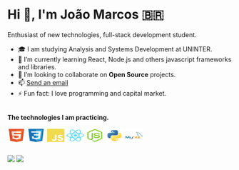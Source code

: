 # Hi 👋, **I'm João Marcos** 🇧🇷 

Enthusiast of new technologies, full-stack development student.

- 🎓 I am studying Analysis and Systems Development at UNINTER.
- 🌱 I’m currently learning React, Node.js and others javascript frameworks and libraries. 
- 👯 I’m looking to collaborate on **Open Source** projects. 
- 📫 <a href="mailto:jmarcosmmn@gmail.com">Send an email</a> 
- ⚡ Fun fact: I love programming and capital market.
  

<div style="display: inline_block"><br><b>The technologies I am practicing.</b></div>
<div style="display: inline_block"><br>
  <img align="center" alt="JM-HTML" height="30" width="40" src="https://raw.githubusercontent.com/devicons/devicon/master/icons/html5/html5-original.svg">
  <img align="center" alt="JM-CSS" height="30" width="40" src="https://raw.githubusercontent.com/devicons/devicon/master/icons/css3/css3-original.svg">
  <img align="center" alt="JM-Js" height="30" width="40" src="https://raw.githubusercontent.com/devicons/devicon/master/icons/javascript/javascript-plain.svg">
  <img align="center" alt="JM-React" height="30" width="40" src="https://raw.githubusercontent.com/devicons/devicon/master/icons/react/react-original.svg">
  <img align="center" alt="JM-NodeJs" height="30" width="40" src="https://raw.githubusercontent.com/devicons/devicon/master/icons/nodejs/nodejs-original.svg">
  <img align="center" alt="JM-Python" height="30" width="40" src="https://raw.githubusercontent.com/devicons/devicon/master/icons/python/python-original.svg">
  <img align="center" alt="JM-MySql" height="30" width="40" src="https://raw.githubusercontent.com/devicons/devicon/master/icons/mysql/mysql-original-wordmark.svg">
</div>
  
##
 
<div> 
  <a href = "mailto:jmarcosmmn@gmail.com"><img src="https://img.shields.io/badge/-Gmail-%23333?style=for-the-badge&logo=gmail&logoColor=white" target="_blank"></a>
  <a href="https://www.linkedin.com/in/joaomarcos-bs" target="_blank"><img src="https://img.shields.io/badge/-LinkedIn-%230077B5?style=for-the-badge&logo=linkedin&logoColor=white" target="_blank"></a> 
</div>

